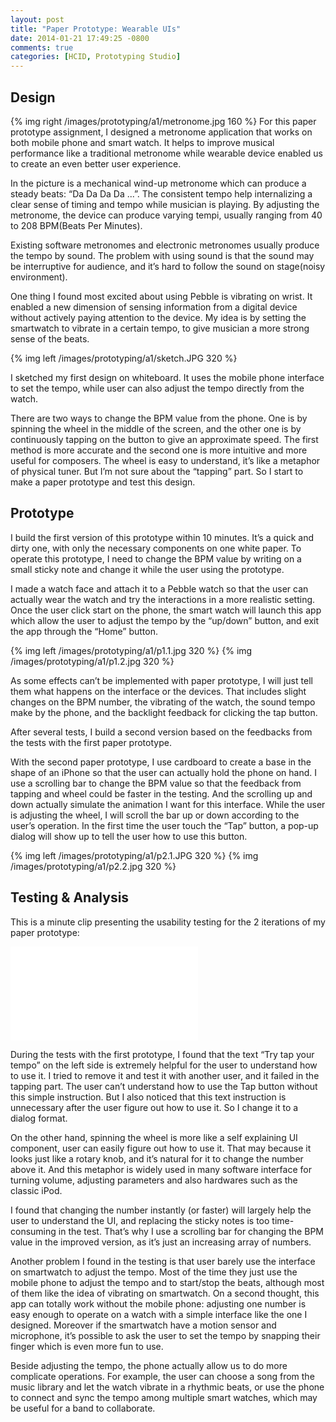 ```yaml
---
layout: post
title: "Paper Prototype: Wearable UIs"
date: 2014-01-21 17:49:25 -0800
comments: true
categories: [HCID, Prototyping Studio]
---
```


Design
------


{% img right /images/prototyping/a1/metronome.jpg 160 %} 
For this paper prototype assignment, I designed a metronome application that works on both mobile phone and smart watch. It helps to improve musical performance like a traditional metronome while wearable device enabled us to create an even better user experience.

In the picture is a mechanical wind-up metronome which can produce a steady beats: “Da Da Da Da ...”. The consistent tempo help internalizing a clear sense of timing and tempo while musician is playing. By adjusting the metronome, the device can produce varying tempi, usually ranging from 40 to 208 BPM(Beats Per Minutes).

Existing software metronomes and electronic metronomes usually produce the tempo by sound. The problem with using sound is that the sound may be interruptive for audience, and it’s hard to follow the sound on stage(noisy environment). 

One thing I found most excited about using Pebble is vibrating on wrist. It enabled a new dimension of sensing information from a digital device without actively paying attention to the device. My idea is by setting the smartwatch to vibrate in a certain tempo, to give musician a more strong sense of the beats. 

<!-- more -->

{% img left /images/prototyping/a1/sketch.JPG 320 %} 

I sketched my first design on whiteboard. It uses the mobile phone interface to set the tempo, while user can also adjust the tempo directly from the watch.

There are two ways to change the BPM value from the phone. One is by spinning the wheel in the middle of the screen, and the other one is by continuously tapping on the button to give an approximate speed. The first method is more accurate and the second one is more intuitive and more useful for composers.
The wheel is easy to understand, it’s like a metaphor of physical tuner. But I’m not sure about the “tapping” part. So I start to make a paper prototype and test this design.



Prototype
---------
I build the first version of this prototype within 10 minutes. It’s a quick and dirty one, with only the necessary components on one white paper. To operate this prototype, I need to change the BPM value by writing on a small sticky note and change it while the user using the prototype. 

I made a watch face and attach it to a Pebble watch so that the user can actually wear the watch and try the interactions in a more realistic setting. Once the user click start on the phone, the smart watch will launch this app which allow the user to adjust the tempo by the “up/down” button, and exit the app through the “Home” button.

{% img left /images/prototyping/a1/p1.1.jpg 320 %} 
{% img /images/prototyping/a1/p1.2.jpg 320 %} 

As some effects can’t be implemented with paper prototype, I will just tell them what happens on the interface or the devices. That includes slight changes on the BPM number, the vibrating of the watch, the sound tempo make by the phone, and the backlight feedback for clicking the tap button.

       
After several tests, I build a second version based on the feedbacks from the tests with the first paper prototype.

With the second paper prototype, I use cardboard to create a base in the shape of an iPhone so that the user can actually hold the phone on hand. I use a scrolling bar to change the BPM value so that the feedback from tapping and wheel could be faster in the testing. And the scrolling up and down actually simulate the animation I want for this interface. While the user is adjusting the wheel, I will scroll the bar up or down according to the user’s operation. In the first time the user touch the “Tap” button, a pop-up dialog will show up to tell the user how to use this button.

{% img left /images/prototyping/a1/p2.1.JPG 320 %} 
{% img /images/prototyping/a1/p2.2.jpg 320 %} 


Testing & Analysis
------------------
This is a minute clip presenting the usability testing for the 2 iterations of my paper prototype:

<div class="video-container">
<iframe src="//player.vimeo.com/video/84655291" frameborder="0" webkitallowfullscreen mozallowfullscreen allowfullscreen></iframe> 
</div>

During the tests with the first prototype, I found that the text “Try tap your tempo” on the left side is extremely helpful for the user to understand how to use it. I tried to remove it and test it with another user, and it failed in the tapping part. The user can’t understand how to use the Tap button without this simple instruction. But I also noticed that this text instruction is unnecessary after the user figure out how to use it. So I change it to a dialog format.

On the other hand, spinning the wheel is more like a self explaining UI component, user can easily figure out how to use it. That may because it looks just like a rotary knob, and it’s natural for it to change the number above it. And this metaphor is widely used in many software interface for turning volume, adjusting parameters and also hardwares such as the classic iPod.

I found that changing the number instantly (or faster) will largely help the user to understand the UI, and replacing the sticky notes is too time-consuming in the test. That’s why I use a scrolling bar for changing the BPM value in the improved version, as it’s just an increasing array of numbers.

Another problem I found in the testing is that user barely use the interface on smartwatch to adjust the tempo. Most of the time they just use the mobile phone to adjust the tempo and to start/stop the beats, although most of them like the idea of vibrating on smartwatch. On a second thought, this app can totally work without the mobile phone: adjusting one number is easy enough to operate on a watch with a simple interface like the one I designed. Moreover if the smartwatch have a motion sensor and microphone, it’s possible to ask the user to set the tempo by snapping their finger which is even more fun to use.

Beside adjusting the tempo, the phone actually allow us to do more complicate operations. For example, the user can choose a song from the music library and let the watch vibrate in a rhythmic beats, or use the phone to connect and sync the tempo among multiple smart watches, which may be useful for a band to collaborate. 
